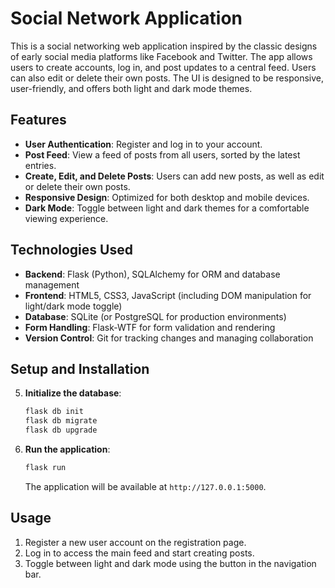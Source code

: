 # Social Network Application

This is a social networking web application inspired by the classic designs of early social media platforms like Facebook and Twitter. The app allows users to create accounts, log in, and post updates to a central feed. Users can also edit or delete their own posts. The UI is designed to be responsive, user-friendly, and offers both light and dark mode themes.

## Features

- **User Authentication**: Register and log in to your account.
- **Post Feed**: View a feed of posts from all users, sorted by the latest entries.
- **Create, Edit, and Delete Posts**: Users can add new posts, as well as edit or delete their own posts.
- **Responsive Design**: Optimized for both desktop and mobile devices.
- **Dark Mode**: Toggle between light and dark themes for a comfortable viewing experience.

## Technologies Used

- **Backend**: Flask (Python), SQLAlchemy for ORM and database management
- **Frontend**: HTML5, CSS3, JavaScript (including DOM manipulation for light/dark mode toggle)
- **Database**: SQLite (or PostgreSQL for production environments)
- **Form Handling**: Flask-WTF for form validation and rendering
- **Version Control**: Git for tracking changes and managing collaboration

## Setup and Installation


5. **Initialize the database**:
    ```bash
    flask db init
    flask db migrate
    flask db upgrade
    ```

6. **Run the application**:
    ```bash
    flask run
    ```

   The application will be available at `http://127.0.0.1:5000`.

## Usage

1. Register a new user account on the registration page.
2. Log in to access the main feed and start creating posts.
3. Toggle between light and dark mode using the button in the navigation bar.


